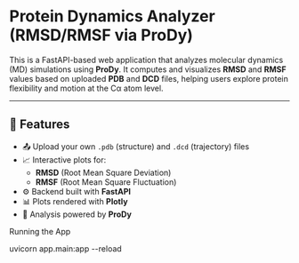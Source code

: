 # Protein Dynamics Analyzer (RMSD/RMSF via ProDy)

This is a FastAPI-based web application that analyzes molecular dynamics (MD) simulations using **ProDy**. It computes and visualizes **RMSD** and **RMSF** values based on uploaded **PDB** and **DCD** files, helping users explore protein flexibility and motion at the Cα atom level.

---

## 🚀 Features

- 📤 Upload your own `.pdb` (structure) and `.dcd` (trajectory) files  
- 📈 Interactive plots for:
  - **RMSD** (Root Mean Square Deviation)
  - **RMSF** (Root Mean Square Fluctuation)
- ⚙️ Backend built with **FastAPI**
- 📊 Plots rendered with **Plotly**
- 🔬 Analysis powered by **ProDy**

Running the App

uvicorn app.main:app --reload
